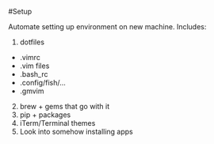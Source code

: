 #Setup

Automate setting up environment on new machine. Includes:

1.  dotfiles
  -  .vimrc
  -  .vim files
  -  .bash_rc
  -  .config/fish/...
  -  .gmvim 
2.  brew + gems that go with it
3.  pip + packages
4.  iTerm/Terminal themes
5.  Look into somehow installing apps
